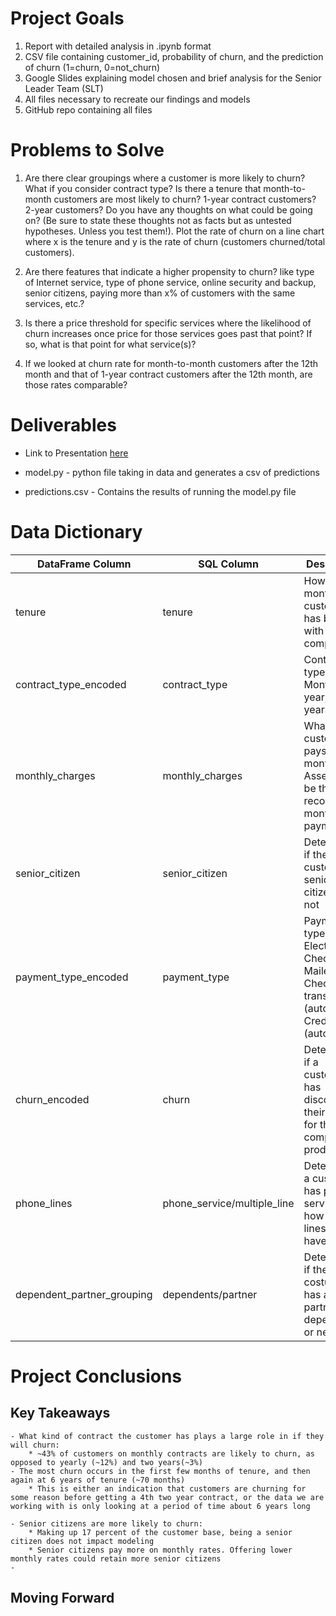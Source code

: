 # Project Goals

1. Report with detailed analysis in .ipynb format
2. CSV file containing customer_id, probability of churn, and the prediction of churn (1=churn, 0=not_churn)
3. Google Slides explaining model chosen and brief analysis for the Senior Leader Team (SLT)
4. All files necessary to recreate our findings and models
5. GitHub repo containing all files

# Problems to Solve
1. Are there clear groupings where a customer is more likely to churn? What if you consider contract type? Is there a tenure that month-to-month customers are most likely to churn? 1-year contract customers? 2-year customers? Do you have any thoughts on what could be going on? (Be sure to state these thoughts not as facts but as untested hypotheses. Unless you test them!). Plot the rate of churn on a line chart where x is the tenure and y is the rate of churn (customers churned/total customers).

2. Are there features that indicate a higher propensity to churn? like type of Internet service, type of phone service, online security and backup, senior citizens, paying more than x% of customers with the same services, etc.?

3. Is there a price threshold for specific services where the likelihood of churn increases once price for those services goes past that point? If so, what is that point for what service(s)?

4. If we looked at churn rate for month-to-month customers after the 12th month and that of 1-year contract customers after the 12th month, are those rates comparable?

# Deliverables 
* Link to Presentation [here](https://docs.google.com/presentation/d/1_ox9z4ZivH6vF1zdNttJ3oWlPMXx75xsreFynchkl08/edit?usp=sharing)

* model.py - python file taking in data and generates a csv of predictions

* predictions.csv - Contains the results of running the model.py file

# Data Dictionary
| DataFrame Column           | SQL Column                  | Description                                                                                        |
|----------------------------|-----------------------------|----------------------------------------------------------------------------------------------------|
| tenure                     | tenure                      | How long (in months) a customer has been with the company                                          |
| contract_type_encoded      | contract_type               | Contract types: Monthly, 1 year, 2 years                                                           |
| monthly_charges            | monthly_charges             | What the customer pays monthly. Assessed to be the last recorded month's payment                   |
| senior_citizen             | senior_citizen              | Determines if the customer a senior citizen or not                                                 |
| payment_type_encoded       | payment_type                |  Payment types: Electronic Check, Mailed Check, Bank transfer (automatic), Credit card (automatic) |
| churn_encoded              | churn                       | Determines if a customer has discontinued their service for the company's product                  |
| phone_lines                | phone_service/multiple_line | Determine is a customer has phone service, and how many lines they have                            |
| dependent_partner_grouping | dependents/partner          | Determines if the costumer has a partner, dependents, or neither                                   |

# Project Conclusions

## Key Takeaways
    - What kind of contract the customer has plays a large role in if they will churn:
        * ~43% of customers on monthly contracts are likely to churn, as opposed to yearly (~12%) and two years(~3%)
    - The most churn occurs in the first few months of tenure, and then again at 6 years of tenure (~70 months)
        * This is either an indication that customers are churning for some reason before getting a 4th two year contract, or the data we are working with is only looking at a period of time about 6 years long
        
    - Senior citizens are more likely to churn:
        * Making up 17 percent of the customer base, being a senior citizen does not impact modeling
        * Senior citizens pay more on monthly rates. Offering lower monthly rates could retain more senior citizens
    - 

## Moving Forward
